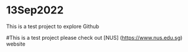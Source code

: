 # 13Sep2022
This is a test project to explore Github

#This is a test project
please check out [NUS] (https://www.nus.edu.sg) website

